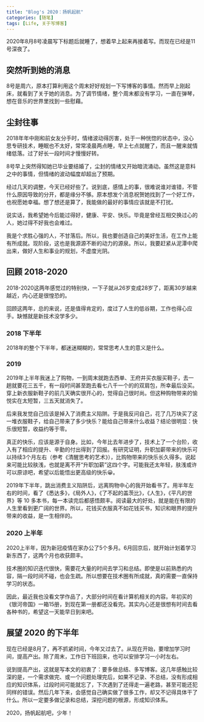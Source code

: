 ```yaml
---
title: "Blog's 2020：扬帆起航"
categories: [随笔]
tags: [Life, 关于写博客]
---
```


2020年8月8号凌晨写下标题后就睡了，想着早上起来再接着写。而现在已经是11号深夜了。

## 突然听到她的消息

8号是周六，原本打算利用这个周末好好规划一下写博客的事情。然而早上刚起床，就看到了关于她的消息。为了调节情绪，整个周末都没有学习，一直在弹琴，想在音乐的世界里找到一些慰藉。

## 尘封往事

2018年年中刚和前女友分手时，情绪波动得厉害，处于一种恍惚的状态中，没心思专研技术，睡眠也不太好，常常凌晨两点睡，早上七点就醒了，而且一醒来就情绪低落。过了好长一段时间才慢慢好转。

8号早上突然得知她已毕业要结婚了，尘封的情绪又开始暗流涌动。虽然这是意料之中的事情，但情绪的波动幅度却超出了预期。

经过几天的调整，今天已经好些了。说到底，感情上的事，很难说谁对谁错，不管什么原因导致的分开，都是缘分不够。原本想发个消息祝贺她找到了一个好工作，也祝愿她幸福。想了想还是算了，我能做的最好的事情应该就是不打扰。

说实话，我希望她今后能过得好，健康、平安、快乐。毕竟是曾经互相交换过心的人，她过得不好我也会难过。

我是个求胜心强的人，不甘落后。所以，我也要创造自己的美好生活，在工作上能有所成就。现阶段，这也是我源源不断的动力的源泉。所以，我要赶紧从泥潭中爬出来，做好人生和事业的规划，不虚度光阴。

## 回顾 2018-2020

2018-2020这两年感觉过的特别快，一下子就从26岁变成28岁了，距离30岁越来越近，内心还是很惶恐的。

回顾这两年，总的来说，还是值得肯定的，度过了人生的低谷期，工作也得心应手。缺憾就是新技术没学多少。

### 2018 下半年

2018年的整个下半年，都迷迷糊糊的，常常思考人生的意义是什么。

### 2019

2019年上半年我迷上了购物，一到周末就跑去西单、王府井买衣服买鞋子，去一趟就要花三五千，有一段时间甚至跑去看七八千一个的的双肩包，所幸最后没买。穿上新衣服新鞋子的前几天确实很开心的，觉得自己很时尚。但这种购物带来的愉悦实在太短暂，三五天就消失了。

后来我发觉自己应该是掉入了消费主义陷阱。于是我反问自己，花了几万块买了这一堆衣服鞋子，给自己带来了多少快乐？能给自己带来什么收益？结论很明显：快乐很短暂，收益约等于零。

真正的快乐，应该是源于自身。比如，今年比去年进步了，技术上了一个台阶，收入有了相应的提升、辛勤的付出得到了回报。有研究证明，升职加薪带来的快乐可以持续3个月左右（参考《清醒思考的艺术》），比购物带来的快乐长久得多。说起来可能比较肤浅，也就是离不开“升职加薪”这四个字。可能我还太年轻，肤浅或许可以原谅吧，希望以后能悟出更高级的快乐😀。

2019年下半年，跳出消费主义陷阱后，远离购物中心的我开始看书了。用半年左右的时间，看了《悉达多》，《局外人》，《了不起的盖茨比》，《人生》，《平凡的世界》等 10 多本书，每一本读完后都感悟颇丰。阅读最大的好处，就是能在有限的人生里看到更广阔的世界。所以，花钱买衣服真不如花钱买书，知识和眼界的提升带来的收益，是一生相伴的。

### 2020 上半年

2020上半年，因为新冠疫情在家办公了5个多月。6月回京后，就开始计划着学习新东西了，这两个月也收获颇丰。

技术圈的知识迭代很快，需要花大量的时间去学习和总结。即使是以前熟悉的内容，隔一段时间不碰，也会生疏。所以想要在技术圈有所成就，真的需要一直保持学习的状态。

因此，最近我也没看文学作品了，大部分时间在看计算机相关的内容。年初买的《银河帝国》一箱15册，到现在第一册都还没看完。其实内心还是很想有时间去看各种书的，希望这一天能早日到来吧。

## 展望 2020 的下半年

现在已经是8月了，再不抓紧时间，今年又过去了。从现在开始，要增加学习时间，提高产出。除了周末，工作日下班回来，也可以安排学习一小时左右。

说到提高产出，这就是写本文的初衷了：要多做总结、多写博客。这几年感触比较深的是，一个需求做完、或一个问题处理完后，如果不记录、不总结，没有形成相应的知识体系，过段时间可能就忘了，下次遇到了还得走一遍老路，甚至可能还犯同样的错误。然后几年下来，会感觉自己确实做了很多工作，却又不记得具体干了什么。所以一定要多做记录和总结，深挖问题的根源，形成知识体系。

2020，扬帆起航吧，少年！





